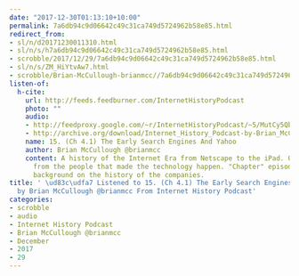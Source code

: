 ```yaml
---
date: "2017-12-30T01:13:10+10:00"
permalink: 7a6db94c9d06642c49c31ca749d5724962b58e85.html
redirect_from:
- sl/n/d20171230011310.html
- sl/n/s/h7a6db94c9d06642c49c31ca749d5724962b58e85.html
- scrobble/2017/12/29/7a6db94c9d06642c49c31ca749d5724962b58e85.html
- sl/n/s/ZM_HiYtvAw7.html
- scrobble/Brian-McCullough-brianmcc//7a6db94c9d06642c49c31ca749d5724962b58e85.html
listen-of:
  h-cite:
    url: http://feeds.feedburner.com/InternetHistoryPodcast
    photo: ""
    audio:
    - http://feedproxy.google.com/~r/InternetHistoryPodcast/~5/MutCy5Qbfr8/Chapter_4_Part_1_-_The_Early_Search_Engines_And_Yahoo.mp3
    - http://archive.org/download/Internet_History_Podcast-by-Brian_McCullough/15_Ch_41_The_Early_Search_Engines_And_Yahoo.mp3
    name: 15. (Ch 4.1) The Early Search Engines And Yahoo
    author: Brian McCullough @brianmcc
    content: A history of the Internet Era from Netscape to the iPad. Oral histories
      from the people that made the technology happen. "Chapter" episodes providing
      background on the history of the companies.
title: ' \ud83c\udfa7 Listened to 15. (Ch 4.1) The Early Search Engines And Yahoo
  by Brian McCullough @brianmcc From Internet History Podcast'
categories:
- scrobble
- audio
- Internet History Podcast
- Brian McCullough @brianmcc
- December
- 2017
- 29
---
```

